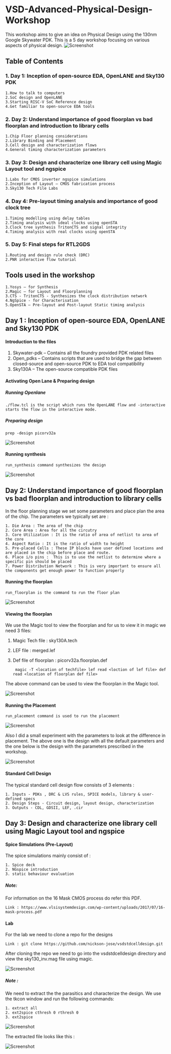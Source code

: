 # VSD-Advanced-Physical-Design-Workshop
This workshop aims to give an idea on Physical Design using the 130nm Google Skywater PDK. This is a 5 day workshop focusing on various aspects of physical design. 
![Screenshot](Images/apd.png)
## Table of Contents
### 1. Day 1: Inception of open-source EDA, OpenLANE and Sky130 PDK
    1.How to talk to computers
    2.SoC design and OpenLANE
    3.Starting RISC-V SoC Reference design
    4.Get familiar to open-source EDA tools
### 2. Day 2: Understand importance of good floorplan vs bad floorplan and introduction to library cells
    1.Chip Floor planning considerations
    2.Library Binding and Placement
    3.Cell design and characterization flows
    4.General timing characterization parameters
### 3. Day 3: Design and characterize one library cell using Magic Layout tool and ngspice
    1.Labs for CMOS inverter ngspice simulations
    2.Inception of Layout – CMOS fabrication process
    3.Sky130 Tech File Labs
### 4. Day 4: Pre-layout timing analysis and importance of good clock tree
    1.Timing modelling using delay tables
    2.Timing analysis with ideal clocks using openSTA
    3.Clock tree synthesis TritonCTS and signal integrity
    4.Timing analysis with real clocks using openSTA
### 5. Day 5: Final steps for RTL2GDS
    1.Routing and design rule check (DRC)
    2.PNR interactive flow tutorial

## Tools used in the workshop
    1.Yosys – for Synthesis
    2.Magic – for Layout and Floorplanning
    3.CTS - TritonCTS - Synthesizes the clock distribution network
    4.NgSpice - for Characterisation
    5.OpenSTA – Pre-layout and Post-layout Static timing analysis
    
## Day 1 : Inception of open-source EDA, OpenLANE and Sky130 PDK
#### Introduction to the files
1. Skywater-pdk – Contains all the foundry provided PDK related files
2. Open_pdks – Contains scripts that are used to bridge the gap between closed-source and open-source PDK to EDA tool compatibility
3. Sky130A – The open-source compatible PDK files
#### Activating Open Lane & Preparing design

##### Running Openlane
    ./flow.tcl is the script which runs the OpenLANE flow and -interactive starts the flow in the interactive mode. 
##### Preparing design
    prep -design picorv32a
![Screenshot](Images/prepdesign.png)

#### Running synthesis
    run_synthesis command synthesizes the design
![Screenshot](Images/Synth.png)

## Day 2: Understand importance of good floorplan vs bad floorplan and introduction to library cells
In the floor planning stage we set some parameters and place plan the area of the chip. The parameters we typically set are :

    1. Die Area : The area of the chip
    2. Core Area : Area for all the circutry
    3. Core Utilization : It is the ratio of area of netlist to area of the core
    4. Aspect Ratio : It is the ratio of width to height
    5. Pre-placed Cells : These IP blocks have user defined locations and are placed in the chip before place and route.
    6. Place i/o pins :  This is to use the netlist to determine where a specific pin should be placed
    7. Power Distribution Network : This is very important to ensure all the components get enough power to function properly
    
#### Running the floorplan
    run_floorplan is the command to run the floor plan
![Screenshot](Images/fp1.png)
#### Viewing the floorplan
We use the Magic tool to view the floorplan and for us to view it in magic we need 3 files:
1. Magic Tech file : sky130A.tech
2. LEF file : merged.lef
3. Def file of floorplan : picorv32a.floorplan.def

        magic -T <location of techfile> lef read <loction of lef file> def read <location of floorplan def file>
The above command can be used to view the floorplan in the Magic tool.

![Screenshot](Images/fdp.png)

#### Running the Placement
    run_placement command is used to run the placement 
![Screenshot](Images/floorplan.png)

 Also I did a small experiment with the parameters to look at the difference in placement. The above one is the design with all the default parameters and the one below is the design with the parameters prescribed in the workshop.

![Screenshot](Images/18.png)

#### Standard Cell Design
The typical standard cell design flow consists of 3 elements : 

    1. Inputs - PDKs , DRC & LVS rules, SPICE models, library & user-defined specs
    2. Design Steps - Circuit design, layout design, characterization
    3. Outputs - CDL, GDSII, LEF, .cir
    
## Day 3: Design and characterize one library cell using Magic Layout tool and ngspice
#### Spice Simulations (Pre-Layout)
The spice simulations mainly consist of : 

    1. Spice deck 
    2. NGspice introduction
    3. static behaviour evaluation 
    
##### Note:
For information on the 16 Mask CMOS process do refer this PDF.

    Link : https://www.vlsisystemdesign.com/wp-content/uploads/2017/07/16-mask-process.pdf
    
#### Lab
For the lab we need to clone a repo for the designs

    Link : git clone https://github.com/nickson-jose/vsdstdcelldesign.git
    
After cloning the repo we need to go into the vsdstdcelldesign directory and view the sky130_inv.mag file using magic. 

![Screenshot](Images/prelay.png)

##### Note : 
We need to extract the the parasitics and characterize the design. We use the tkcon window and run the following commands:

    1. extract all
    2. ext2spice cthresh 0 rthresh 0
    3. ext2spice
 
![Screenshot](Images/spice.png)   

The extracted file looks like this : 

![Screenshot](Images/sp2.png)   
